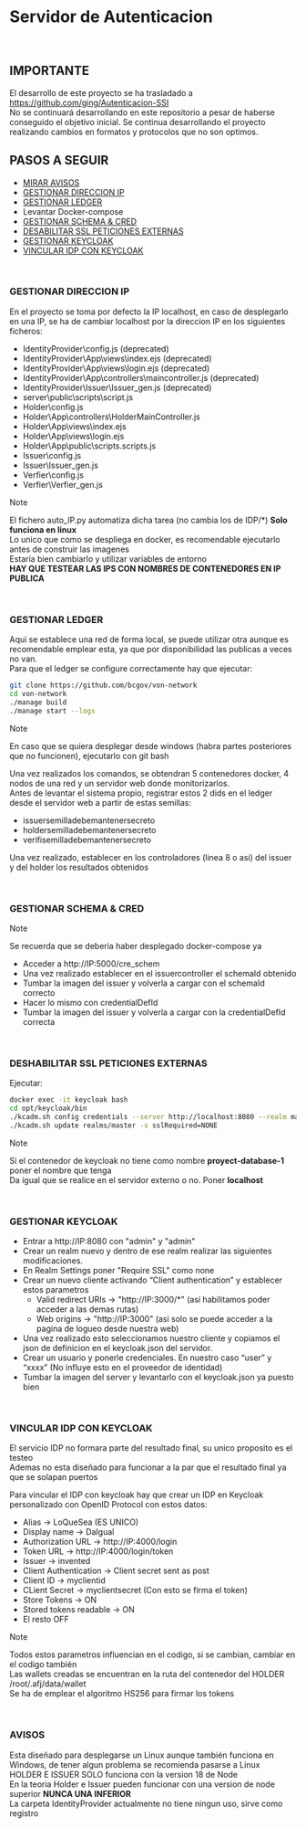
# Servidor de Autenticacion
<br>

## IMPORTANTE
El desarrollo de este proyecto se ha trasladado a https://github.com/ging/Autenticacion-SSI <br>
No se continuará desarrollando en este repositorio a pesar de haberse conseguido el objetivo inicial. Se continua desarrollando el proyecto realizando cambios en formatos y protocolos que no son optimos.

## PASOS A SEGUIR

- [MIRAR AVISOS](#avisos)
- [GESTIONAR DIRECCION IP](#gestionar-direccion-ip)
- [GESTIONAR LEDGER](#gestionar-ledger)
- Levantar Docker-compose
- [GESTIONAR SCHEMA & CRED](#gestionar-schema--cred)
- [DESABILITAR SSL PETICIONES EXTERNAS](#deshabilitar-ssl-peticiones-externas)
- [GESTIONAR KEYCLOAK](#gestionar-keycloak)
- [VINCULAR IDP CON KEYCLOAK](#vincular-idp-con-keycloak)

<br>

### GESTIONAR DIRECCION IP

En el proyecto se toma por defecto la IP localhost, en caso de desplegarlo en una IP, se ha de cambiar localhost por la direccion IP en los siguientes ficheros:
- IdentityProvider\config.js (deprecated)
- IdentityProvider\App\views\index.ejs (deprecated)
- IdentityProvider\App\views\login.ejs (deprecated)
- IdentityProvider\App\controllers\maincontroller.js (deprecated)
- IdentityProvider\Issuer\Issuer_gen.js (deprecated)
- server\public\scripts\script.js
- Holder\config.js
- Holder\App\controllers\HolderMainController.js
- Holder\App\views\index.ejs
- Holder\App\views\login.ejs
- Holder\App\public\scripts.scripts.js
- Issuer\config.js
- Issuer\Issuer_gen.js
- Verfier\config.js
- Verfier\Verfier_gen.js

> [!NOTE]
> El fichero auto_IP.py automatiza dicha tarea (no cambia los de IDP/*)  **Solo funciona en linux**<br>
> Lo unico que como se despliega en docker, es recomendable ejecutarlo antes de construir las imagenes <br>
> Estaría bien cambiarlo y utilizar variables de entorno <br>
> **HAY QUE TESTEAR LAS IPS CON NOMBRES DE CONTENEDORES EN IP PUBLICA** <br>

<br>

### GESTIONAR LEDGER

Aqui se establece una red de forma local, se puede utilizar otra aunque es recomendable emplear esta, ya que por disponibilidad las publicas a veces no van. <br>
Para que el ledger se configure correctamente hay que ejecutar:
```bash
git clone https://github.com/bcgov/von-network
cd von-network
./manage build
./manage start --logs
```
> [!NOTE]
> En caso que se quiera desplegar desde windows (habra partes posteriores que no funcionen), ejecutarlo con git bash<br>

Una vez realizados los comandos, se obtendran 5 contenedores docker, 4 nodos de una red y un servidor web donde monitorizarlos. <br>
Antes de levantar el sistema propio, registrar estos 2 dids en el ledger desde el servidor web a partir de estas semillas:
- issuersemilladebemantenersecreto
- holdersemilladebemantenersecreto 
- verifisemilladebemantenersecreto <br>

Una vez realizado, establecer en los controladores (linea 8 o asi) del issuer y del holder los resultados obtenidos <br>

<br>

### GESTIONAR SCHEMA & CRED
> [!NOTE]
> Se recuerda que se deberia haber desplegado docker-compose ya<br>

- Acceder a http://IP:5000/cre_schem <br>
- Una vez realizado establecer en el issuercontroller el schemaId obtenido <br>
- Tumbar la imagen del issuer y volverla a cargar con el schemaId correcto <br>
- Hacer lo mismo con credentialDefId <br>
- Tumbar la imagen del issuer y volverla a cargar con la credentialDefId correcta <br>

<br>

### DESHABILITAR SSL PETICIONES EXTERNAS

Ejecutar:
```bash
docker exec -it keycloak bash
cd opt/keycloak/bin
./kcadm.sh config credentials --server http://localhost:8080 --realm master --user admin
./kcadm.sh update realms/master -s sslRequired=NONE
```
> [!NOTE]
> Si el contenedor de keycloak no tiene como nombre **proyect-database-1** poner el nombre que tenga <br>
> Da igual que se realice en el servidor externo o no. Poner **localhost**

<br>

### GESTIONAR KEYCLOAK

- Entrar a http://IP:8080 con "admin" y "admin"
- Crear un realm nuevo y dentro de ese realm realizar las siguientes modificaciones.
- En Realm Settings poner "Require SSL" como none
- Crear un nuevo cliente activando “Client authentication” y establecer estos parametros 
    - Valid redirect URIs -> "http://IP:3000/*" (así habilitamos poder acceder a las demas rutas)<br>
    - Web origins -> "http://IP:3000" (asi solo se puede acceder a la pagina de logueo desde nuestra web)<br> 
- Una vez realizado esto seleccionamos nuestro cliente y copiamos el json de definicion en el keycloak.json del servidor. 
- Crear un usuario y ponerle credenciales. En nuestro caso “user” y “xxxx” (No influye esto en el proveedor de identidad) 
- Tumbar la imagen del server y levantarlo con el keycloak.json ya puesto bien

<br>

### VINCULAR IDP CON KEYCLOAK

El servicio IDP no formara parte del resultado final, su unico proposito es el testeo <br>
Ademas no esta diseñado para funcionar a la par que el resultado final ya que se solapan puertos <br>

Para vincular el IDP con keycloak hay que crear un IDP en Keycloak personalizado con OpenID Protocol con estos datos:

- Alias -> LoQueSea (ES UNICO)
- Display name -> DaIgual
- Authorization URL -> http://IP:4000/login
- Token URL -> http://IP:4000/login/token
- Issuer -> invented
- Client Authentication -> Client secret sent as post
- Client ID -> myclientid  
- CLient Secret -> myclientsecret (Con esto se firma el token)
- Store Tokens -> ON
- Stored tokens readable -> ON
- El resto OFF

> [!NOTE]
> Todos estos parametros influencian en el codigo, si se cambian, cambiar en el codigo también <br>
> Las wallets creadas se encuentran en la ruta del contenedor del HOLDER /root/.afj/data/wallet <br>
> Se ha de emplear el algoritmo HS256 para firmar los tokens 

<br>

### AVISOS

Esta diseñado para desplegarse un Linux aunque también funciona en Windows, de tener algun problema se recomienda pasarse a Linux <br>
HOLDER E ISSUER SOLO funciona con la version 18 de Node <br>
En la teoria Holder e Issuer pueden funcionar con una version de node superior **NUNCA UNA INFERIOR** <br>
La carpeta IdentityProvider actualmente no tiene ningun uso, sirve como registro <br>

<br>
